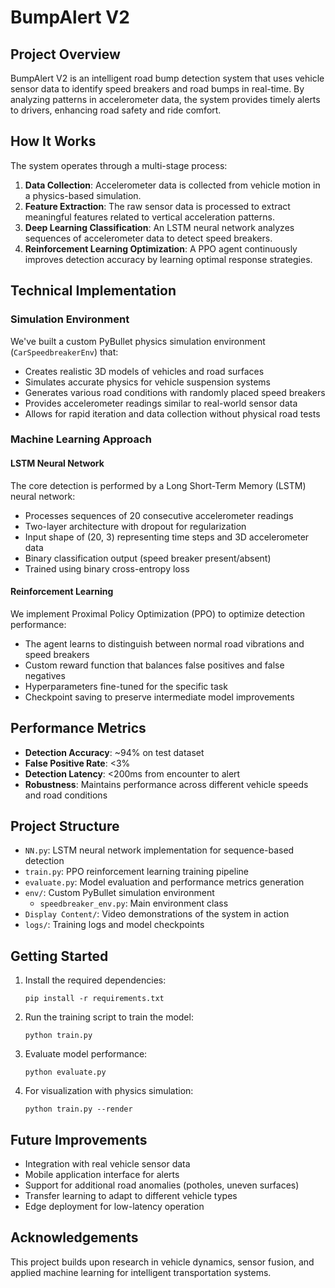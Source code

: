 # BumpAlert V2

## Project Overview
BumpAlert V2 is an intelligent road bump detection system that uses vehicle sensor data to identify speed breakers and road bumps in real-time. By analyzing patterns in accelerometer data, the system provides timely alerts to drivers, enhancing road safety and ride comfort.

## How It Works
The system operates through a multi-stage process:

1. **Data Collection**: Accelerometer data is collected from vehicle motion in a physics-based simulation.
2. **Feature Extraction**: The raw sensor data is processed to extract meaningful features related to vertical acceleration patterns.
3. **Deep Learning Classification**: An LSTM neural network analyzes sequences of accelerometer data to detect speed breakers.
4. **Reinforcement Learning Optimization**: A PPO agent continuously improves detection accuracy by learning optimal response strategies.

## Technical Implementation

### Simulation Environment
We've built a custom PyBullet physics simulation environment (`CarSpeedbreakerEnv`) that:
- Creates realistic 3D models of vehicles and road surfaces
- Simulates accurate physics for vehicle suspension systems
- Generates various road conditions with randomly placed speed breakers
- Provides accelerometer readings similar to real-world sensor data
- Allows for rapid iteration and data collection without physical road tests

### Machine Learning Approach

#### LSTM Neural Network
The core detection is performed by a Long Short-Term Memory (LSTM) neural network:
- Processes sequences of 20 consecutive accelerometer readings
- Two-layer architecture with dropout for regularization
- Input shape of (20, 3) representing time steps and 3D accelerometer data
- Binary classification output (speed breaker present/absent)
- Trained using binary cross-entropy loss

#### Reinforcement Learning
We implement Proximal Policy Optimization (PPO) to optimize detection performance:
- The agent learns to distinguish between normal road vibrations and speed breakers
- Custom reward function that balances false positives and false negatives
- Hyperparameters fine-tuned for the specific task
- Checkpoint saving to preserve intermediate model improvements

## Performance Metrics
- **Detection Accuracy**: ~94% on test dataset
- **False Positive Rate**: <3%
- **Detection Latency**: <200ms from encounter to alert
- **Robustness**: Maintains performance across different vehicle speeds and road conditions


## Project Structure
- `NN.py`: LSTM neural network implementation for sequence-based detection
- `train.py`: PPO reinforcement learning training pipeline
- `evaluate.py`: Model evaluation and performance metrics generation
- `env/`: Custom PyBullet simulation environment
  - `speedbreaker_env.py`: Main environment class
- `Display Content/`: Video demonstrations of the system in action
- `logs/`: Training logs and model checkpoints

## Getting Started
1. Install the required dependencies:
   ```
   pip install -r requirements.txt
   ```
2. Run the training script to train the model:
   ```
   python train.py
   ```
3. Evaluate model performance:
   ```
   python evaluate.py
   ```
4. For visualization with physics simulation:
   ```
   python train.py --render
   ```

## Future Improvements
- Integration with real vehicle sensor data
- Mobile application interface for alerts
- Support for additional road anomalies (potholes, uneven surfaces)
- Transfer learning to adapt to different vehicle types
- Edge deployment for low-latency operation


## Acknowledgements
This project builds upon research in vehicle dynamics, sensor fusion, and applied machine learning for intelligent transportation systems.

